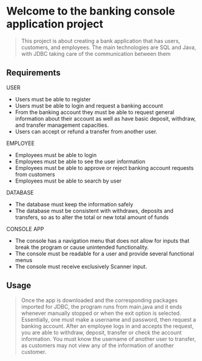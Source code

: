 # Welcome to the banking console application project
> This project is about creating a bank application that has users, customers, and employees. 
> The main technologies are SQL and Java, with JDBC taking care of the communication between them



## Requirements
USER
* Users must be able to register
* Users must be able to login and request a banking account
* From the banking account they must be able to request general information about their account as well as have basic deposit, withdraw, and transfer management capacities. 
* Users can accept or refund a transfer from another user. 

EMPLOYEE
* Employees must be able to login
* Employees must be able to see the user information
* Employees must be able to approve or reject banking account requests from customers
* Employees must be able to search by user

DATABASE
* The database must keep the information safely
* The database must be consistent with withdraws, deposits and transfers, so as to alter the total or new total amount of funds

CONSOLE APP
* The console has a navigation menu that does not allow for inputs that break the program or cause unintended functionality.
* The console must be readable for a user and provide several functional menus
* The console must receive exclusively Scanner input. 

## Usage
> Once the app is downloaded and the corresponding packages imported for JDBC, the program runs from main.java and it ends whenever manually stopped or when the exit option is selected.
> Essentially, one must make a username and password, then request a banking account. After an employee logs in and accepts the request, you are able to withdraw, deposit, transfer or check the account information.
> You must know the username of another user to transfer, as customers may not view any of the information of another customer. 
